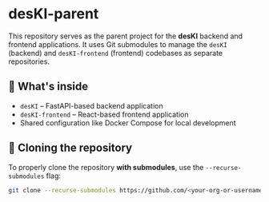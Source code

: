 # desKI-parent

This repository serves as the parent project for the **desKI** backend and frontend applications. It uses Git submodules to manage the `desKI` (backend) and `desKI-frontend` (frontend) codebases as separate repositories.

## 🧠 What's inside

- `desKI` – FastAPI-based backend application
- `desKI-frontend` – React-based frontend application
- Shared configuration like Docker Compose for local development

## 🚀 Cloning the repository

To properly clone the repository **with submodules**, use the `--recurse-submodules` flag:

```bash
git clone --recurse-submodules https://github.com/<your-org-or-username>/desKI-parent.git

